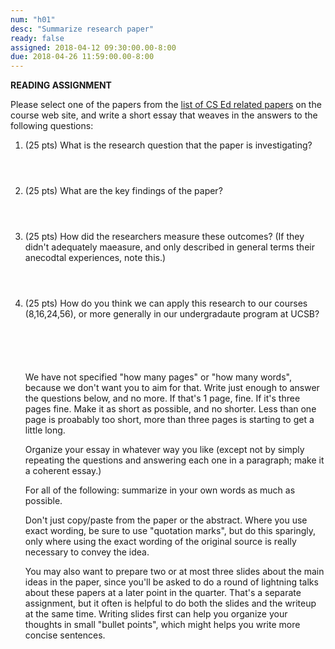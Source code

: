 ```yaml
---
num: "h01"
desc: "Summarize research paper"
ready: false 
assigned: 2018-04-12 09:30:00.00-8:00
due: 2018-04-26 11:59:00.00-8:00
---
```


<b>READING ASSIGNMENT</b>

Please select one of the papers from the [list of CS Ed related papers](/info/papers/) on the course web site,
and write a short essay that weaves in the answers to the following questions:  

<ol>

<li style="padding-bottom:4em;">(25 pts) What is the research question that the paper is investigating?  
 </li>

<li style="padding-bottom:4em;">(25 pts) What are the key findings of the paper?
</li>

<li style="padding-bottom:4em;">(25 pts) How did the researchers measure these outcomes? (If they didn't 
adequately maeasure, and only described in general terms their anecodtal experiences, note this.)
</li>

<li style="padding-bottom:5em;">(25 pts) How do you think we can apply this research to our courses (8,16,24,56),
  or more generally in our undergradaute program at UCSB?
</li>

We have not specified "how many pages" or "how many words", because we don't want you to 
aim for that.   Write just enough to answer the questions below, and no more.   If that's 1 page, fine.  If it's three pages fine.   Make it as short as possible, and no shorter.   Less than one page is proabably too short, more than three pages is starting to get a little long.

Organize your essay in whatever way you like (except not by simply repeating the questions and answering each one in a paragraph; make it a coherent essay.)

For all of the following: summarize in your own words as much as possible.

Don't just copy/paste from the paper or the abstract.  Where you use exact wording, be sure to use "quotation marks", but do this sparingly, only where using the exact wording of the original source is really necessary to convey the idea.

You may also want to prepare two or at most three slides about the main ideas in the paper, since you'll be
asked to do a round of lightning talks about these papers at a later point in the quarter.  That's a separate
assignment, but it often is helpful to do both the slides and the writeup at the same time.  Writing slides
first can help you organize your thoughts in small "bullet points", which might helps you write more concise sentences.

</ol>
